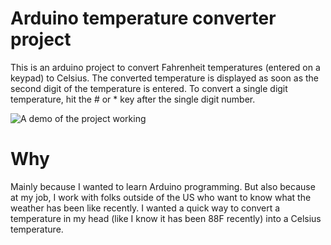 # Arduino temperature converter project

This is an arduino project to convert Fahrenheit temperatures (entered on a keypad) to Celsius. The converted temperature is displayed as soon as the second digit of the temperature is entered. To convert a single digit temperature, hit the # or * key after the single digit number.

![A demo of the project working](static/demo.gif)

# Why

Mainly because I wanted to learn Arduino programming. But also because at my job, I work with folks outside of the US who want to know what the weather has been like recently. I wanted a quick way to convert a temperature in my head (like I know it has been 88F recently) into a Celsius temperature.